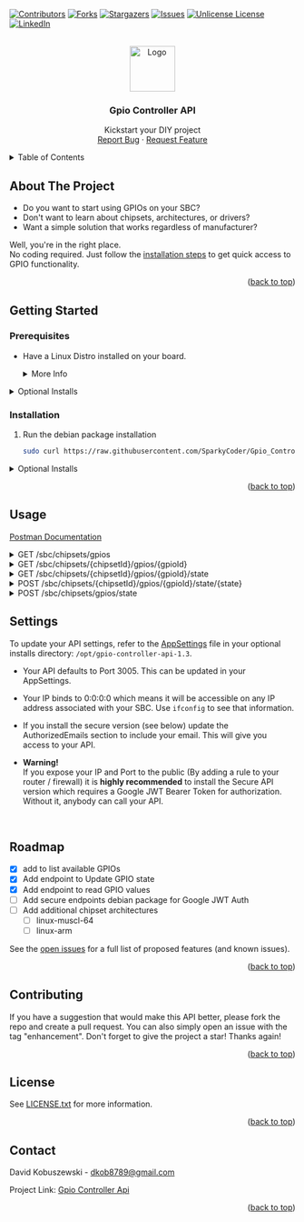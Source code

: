 <a id="readme-top"></a>
[![Contributors][contributors-shield]][contributors-url]
[![Forks][forks-shield]][forks-url]
[![Stargazers][stars-shield]][stars-url]
[![Issues][issues-shield]][issues-url]
[![Unlicense License][license-shield]][license-url]
[![LinkedIn][linkedin-shield]][linkedin-url]


<!-- PROJECT LOGO -->
<br />
<div align="center">
  <a href="https://github.com/SparkyCoder/Gpio_Controller_Api">
    <img src="https://github.githubassets.com/images/modules/logos_page/GitHub-Mark.png" alt="Logo" width="80" height="80">
  </a>

  <h3 align="center">Gpio Controller API</h3>

  <p align="center">
    Kickstart your DIY project
    <br />
    <a href="https://github.com/SparkyCoder/Gpio_Controller_Api/issues/new?labels=bug&template=bug-report---.md">Report Bug</a>
    &middot;
    <a href="https://github.com/SparkyCoder/Gpio_Controller_Api/issues/new?labels=enhancement&template=feature-request---.md">Request Feature</a>
  </p>
</div>



<!-- TABLE OF CONTENTS -->
<details>
  <summary>Table of Contents</summary>
  <ol>
    <li>
      <a href="#about-the-project">About The Project</a>
    </li>
    <li>
      <a href="#getting-started">Getting Started</a>
      <ul>
        <li><a href="#prerequisites">Prerequisites</a></li>
        <li><a href="#installation">Installation</a></li>
      </ul>
    </li>
    <li><a href="#usage">Usage</a></li>
    <li><a href="#settings">Settings</a></li>
    <li><a href="#roadmap">Roadmap</a></li>
    <li><a href="#contributing">Contributing</a></li>
    <li><a href="#license">License</a></li>
    <li><a href="#contact">Contact</a></li>
  </ol>
</details>



<!-- ABOUT THE PROJECT -->
## About The Project

- Do you want to start using GPIOs on your SBC?
- Don't want to learn about chipsets, architectures, or drivers?
- Want a simple solution that works regardless of manufacturer?

Well, you're in the right place.<br/>
No coding required. Just follow the <a href="#installation">installation steps</a> to get quick access to GPIO functionality.
<p align="right">(<a href="#readme-top">back to top</a>)</p>

<!-- GETTING STARTED -->
## Getting Started

### Prerequisites

- Have a Linux Distro installed on your board. 
    <details>
  <summary>More Info</summary>
   <br/>Follow your boards documentation if you haven't already. <br/>

    For example, I personally use a [La Potato AML-S905X-CC](https://hub.libre.computer/t/ubuntu-22-04-jammy-lts-for-libre-computer-boards/20) with [Ubuntu 22.4 (Jammy) installed](https://en.wikipedia.org/wiki/Ubuntu_version_history).
<br />If you have the same board and don't mind using a headless version, use the [base-arm64+aml-s905x-cc](https://distro.libre.computer/ci/ubuntu/22.04/ubuntu-22.04.3-preinstalled-base-arm64%2Baml-s905x-cc.img.xz) version.
</details>


<details>
  <summary>Optional Installs</summary>

- Install curl:

```sh
  sudo apt-get install curl
```

- Install crontab if you want to automatically run the API on startup. 

```sh
  sudo apt-get install crontab
```
</details>

### Installation
1. Run the debian package installation
   ```sh
   sudo curl https://raw.githubusercontent.com/SparkyCoder/Gpio_Controller_Api/refs/heads/main/Installation/Install.sh | bash
   ```
<details>
  <summary>Optional Installs</summary>

1. To start the API on reboot:
      ```sh
      sudo crontab -e
      ```
2. Then add the following line to the file
   ```sh
   @reboot cd/opt/gpio-controller-api-1.3; ./GpioController
   ```
</details>

<p align="right">(<a href="#readme-top">back to top</a>)</p>



<!-- USAGE EXAMPLES -->
## Usage
[Postman Documentation](https://documenter.getpostman.com/view/2447338/2sB2cSiPcM)
<details>
  <summary>GET /sbc/chipsets/gpios</summary>

- Description: Get information about all available GPIOs on your board. <br/><br/>

- Example

```sh
    curl -X GET "http://192.168.1.144:3005/sbc/chipsets/gpios" 
```


<b>Important! <br/>
- The ID from the response will correlate to the Linux ID in your SBC documentation. 
- Not all GPIO states can be updated. You'll see an error on the SBC terminal if you attempt this and it cannot be updated.</b>

</details>

<details>
  <summary>GET /sbc/chipsets/{chipsetId}/gpios/{gpioId}</summary>

- Description: Get information about a specific GPIO on your board.


- Example

```sh
    curl -X GET "http://192.168.1.144:3005/sbc/chipsets/1/gpios/81" 
```
</details>

<details>
  <summary>GET /sbc/chipsets/{chipsetId}/gpios/{gpioId}/state</summary>

- Description: Read current state of your GPIO


- Example

```sh
    curl -X GET "http://192.168.1.144:3005/sbc/chipsets/1/gpios/{gpioId}/state" 
```
</details>

<details>
  <summary>POST /sbc/chipsets/{chipsetId}/gpios/{gpioId}/state/{state}</summary>

- Description: Change the state of a single GPIO
- State: Can be 1, 0, Low, or High.


- Example

```sh
    curl -X POST "http://192.168.1.144:3005/sbc/chipsets/1/gpios/81/state/0" 
```
</details>

<details>
  <summary>POST /sbc/chipsets/gpios/state</summary>

- Description: Allows you to change multiple GPIO states to "Low" or "High" You can also choose to repeat the task or add a delay.


- Example :

```sh
    curl -X PATCH "http://192.168.1.111:3005/sbc/chipsets/gpios/state" \
     -H "Content-Type: application/json" \
     -d '[
            {
                "Gpios": [93, 74],
                "Chipset": 1,
                "State": "High",
                "Options": {
                    "Milliseconds": 50,
                    "RepeatTimes": 10
                }
            },
            {
                "Gpios": [81],
                "Chipset": 1,
                "State": "Low",
                "Options": {
                    "Milliseconds": 1000,
                    "RepeatTimes": 2
                }
            }
        ]'
```
</details>



## Settings

To update your API settings, refer to the [AppSettings](https://github.com/SparkyCoder/Gpio_Controller_Api/blob/main/GpioController/appsettings.json) file in your optional installs directory: `/opt/gpio-controller-api-1.3`.


- Your API defaults to Port 3005. This can be updated in your AppSettings.
- Your IP binds to 0:0:0:0 which means it will be accessible on any IP address associated with your SBC. Use `ifconfig` to see that information.
- If you install the secure version (see below) update the AuthorizedEmails section to include your email. This will give you access to your API. 


- <b>Warning!</b><br/>If you expose your IP and Port to the public (By adding a rule to your router / firewall) it is <b>highly recommended</b> to install the Secure API version which requires a Google JWT Bearer Token for authorization. Without it, anybody can call your API.
<br/>

<!-- ROADMAP -->
## Roadmap

- [x] add to list available GPIOs
- [x] Add endpoint to Update GPIO state
- [x] Add endpoint to read GPIO values
- [ ] Add secure endpoints debian package for Google JWT Auth
- [ ] Add additional chipset architectures
    - [ ] linux-muscl-64
    - [ ] linux-arm

See the [open issues](https://github.com/SparkyCoder/Gpio_Controller_Api/issues) for a full list of proposed features (and known issues).

<p align="right">(<a href="#readme-top">back to top</a>)</p>



<!-- CONTRIBUTING -->
## Contributing

If you have a suggestion that would make this API better, please fork the repo and create a pull request. You can also simply open an issue with the tag "enhancement".
Don't forget to give the project a star! Thanks again!

<p align="right">(<a href="#readme-top">back to top</a>)</p>



<!-- LICENSE -->
## License

 See [LICENSE.txt](https://github.com/SparkyCoder/Gpio_Controller_Api/blob/main/LICENSE) for more information.

<p align="right">(<a href="#readme-top">back to top</a>)</p>



<!-- CONTACT -->
## Contact

David Kobuszewski - dkob8789@gmail.com

Project Link: [Gpio Controller Api](https://github.com/SparkyCoder/Gpio_Controller_Api)

<p align="right">(<a href="#readme-top">back to top</a>)</p>


<!-- MARKDOWN LINKS & IMAGES -->
<!-- https://www.markdownguide.org/basic-syntax/#reference-style-links -->
[contributors-shield]: https://img.shields.io/github/contributors/sparkycoder/gpio_controller_api.svg?style=for-the-badge
[contributors-url]: https://github.com/SparkyCoder/Gpio_Controller_Api/graphs/contributors
[forks-shield]: https://img.shields.io/github/forks/SparkyCoder/Gpio_Controller_Api.svg?style=for-the-badge
[forks-url]: https://github.com/SparkyCoder/Gpio_Controller_Api/network/members
[stars-shield]: https://img.shields.io/github/stars/SparkyCoder/Gpio_Controller_Api.svg?style=for-the-badge
[stars-url]: https://github.com/SparkyCoder/Gpio_Controller_Api/stargazers
[issues-shield]: https://img.shields.io/github/issues/SparkyCoder/Gpio_Controller_Api.svg?style=for-the-badge
[issues-url]: https://github.com/SparkyCoder/Gpio_Controller_Api/issues
[license-shield]: https://img.shields.io/github/license/SparkyCoder/Gpio_Controller_Api.svg?style=for-the-badge
[license-url]: https://github.com/SparkyCoder/Gpio_Controller_Api/blob/master/LICENSE.txt
[product-screenshot]: images/screenshot.png
[linkedin-shield]: https://img.shields.io/badge/-LinkedIn-black.svg?style=for-the-badge&logo=linkedin&colorB=555
[linkedin-url]: https://www.linkedin.com/in/david-kobuszewski-60315428
[Next.js]: https://img.shields.io/badge/next.js-000000?style=for-the-badge&logo=nextdotjs&logoColor=white
[Next-url]: https://nextjs.org/
[React.js]: https://img.shields.io/badge/React-20232A?style=for-the-badge&logo=react&logoColor=61DAFB
[React-url]: https://reactjs.org/
[Vue.js]: https://img.shields.io/badge/Vue.js-35495E?style=for-the-badge&logo=vuedotjs&logoColor=4FC08D
[Vue-url]: https://vuejs.org/
[Angular.io]: https://img.shields.io/badge/Angular-DD0031?style=for-the-badge&logo=angular&logoColor=white
[Angular-url]: https://angular.io/
[Svelte.dev]: https://img.shields.io/badge/Svelte-4A4A55?style=for-the-badge&logo=svelte&logoColor=FF3E00
[Svelte-url]: https://svelte.dev/
[Laravel.com]: https://img.shields.io/badge/Laravel-FF2D20?style=for-the-badge&logo=laravel&logoColor=white
[Laravel-url]: https://laravel.com
[Bootstrap.com]: https://img.shields.io/badge/Bootstrap-563D7C?style=for-the-badge&logo=bootstrap&logoColor=white
[Bootstrap-url]: https://getbootstrap.com
[JQuery.com]: https://img.shields.io/badge/jQuery-0769AD?style=for-the-badge&logo=jquery&logoColor=white
[JQuery-url]: https://jquery.com 

